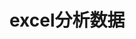 <!--
 * @Author: harvy 827499826@qq.com
 * @Date: 2023-08-13 12:22:11
 * @LastEditors: harvy 827499826@qq.com
 * @LastEditTime: 2023-08-13 12:22:39
 * @FilePath: /study-note/excel.md
 * @Description: 这是默认设置,请设置`customMade`, 打开koroFileHeader查看配置 进行设置: https://github.com/OBKoro1/koro1FileHeader/wiki/%E9%85%8D%E7%BD%AE
-->

# excel分析数据
